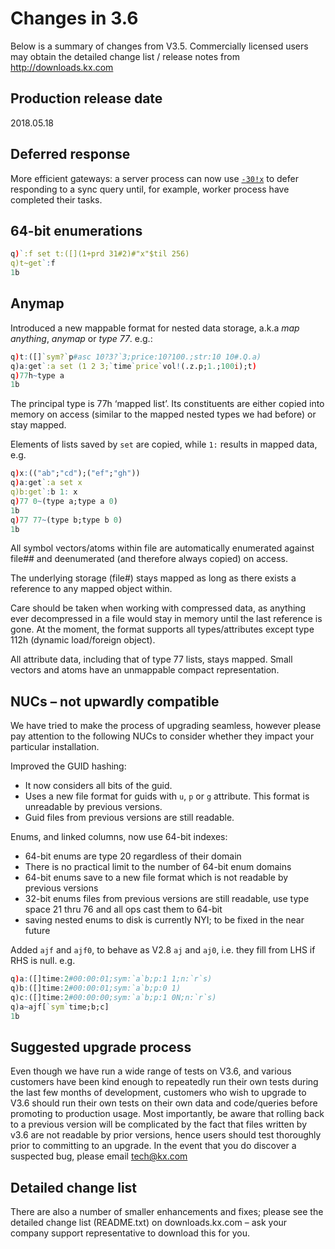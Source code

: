 # Changes in 3.6



Below is a summary of changes from V3.5. Commercially licensed users may obtain the detailed change list / release notes from <http://downloads.kx.com>

## Production release date

2018.05.18


## Deferred response

More efficient gateways: a server process can now use [`-30!x`](/ref/internal/#-30x-deferred-response) to defer responding to a sync query until, for example, worker process have completed their tasks. 


## 64-bit enumerations
```q
q)`:f set t:([](1+prd 31#2)#"x"$til 256)
q)t~get`:f
1b
```

## Anymap

Introduced a new mappable format for nested data storage, a.k.a _map anything_, _anymap_ or _type 77_. e.g.:
```q
q)t:([]`sym?`p#asc 10?3?`3;price:10?100.;str:10 10#.Q.a)
q)a:get`:a set (1 2 3;`time`price`vol!(.z.p;1.;100i);t)
q)77h~type a
1b
```
The principal type is 77h ‘mapped list’. Its constituents are either copied into memory on access (similar to the mapped nested types we had before) or stay mapped.

Elements of lists saved by `set` are copied, while `1:` results in mapped data, e.g.
```q
q)x:(("ab";"cd");("ef";"gh"))
q)a:get`:a set x
q)b:get`:b 1: x
q)77 0~(type a;type a 0)
1b
q)77 77~(type b;type b 0)
1b
```

All symbol vectors/atoms within file are automatically enumerated against file## and deenumerated (and therefore always copied) on access.

The underlying storage (file#) stays mapped as long as there exists a reference to any mapped object within.

Care should be taken when working with compressed data, as anything ever decompressed in a file would stay in memory until the last reference is gone.
At the moment, the format supports all types/attributes except type 112h (dynamic load/foreign object).

All attribute data, including that of type 77 lists, stays mapped. Small vectors and atoms have an unmappable compact representation. 


## NUCs – not upwardly compatible

We have tried to make the process of upgrading seamless, however please pay attention to the following NUCs to consider whether they impact your particular installation.

Improved the GUID hashing:

-   It now considers all bits of the guid.
-   Uses a new file format for guids with `u`, `p` or `g` attribute. This format is unreadable by previous versions.
-   Guid files from previous versions are still readable.

Enums, and linked columns, now use 64-bit indexes:

- 64-bit enums are type 20 regardless of their domain
- There is no practical limit to the number of 64-bit enum domains
- 64-bit enums save to a new file format which is not readable by previous versions
- 32-bit enums files from previous versions are still readable, use type space 21 thru 76 and all ops cast them to 64-bit
- saving nested enums to disk is currently NYI; to be fixed in the near future

Added `ajf` and `ajf0`, to behave as V2.8 `aj` and `aj0`, i.e. they fill from LHS if RHS is null. e.g.
```q
q)a:([]time:2#00:00:01;sym:`a`b;p:1 1;n:`r`s)
q)b:([]time:2#00:00:01;sym:`a`b;p:0 1)
q)c:([]time:2#00:00:00;sym:`a`b;p:1 0N;n:`r`s)
q)a~ajf[`sym`time;b;c]
1b
```


## Suggested upgrade process

Even though we have run a wide range of tests on V3.6, and various customers have been kind enough to repeatedly run their own tests during the last few months of development, customers who wish to upgrade to V3.6 should run their own tests on their own data and code/queries before promoting to production usage. Most importantly, be aware that rolling back to a previous version will be complicated by the fact that files written by v3.6 are not readable by prior versions, hence users should test thoroughly prior to committing to an upgrade. In the event that you do discover a suspected bug, please email tech@kx.com


## Detailed change list

There are also a number of smaller enhancements and fixes; please see the detailed change list (README.txt) on downloads.kx.com – ask your company support representative to download this for you.